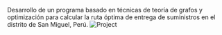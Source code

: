 Desarrollo de un programa basado en técnicas de teoría de grafos y optimización para calcular la ruta óptima de entrega de suministros en el distrito de San Miguel, Perú.
![Project](https://github.com/tu-usuario/tu-repositorio/blob/main/ruta/a/la/imagen.jpg)
